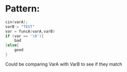 # Pattern:
```c
cin(varA);
varB = "TEST"
var = funcA(varA,varB)
if (var == '\0'){
    bad
}else{
    good
}
```
Could be comparing VarA with VarB to see if they match